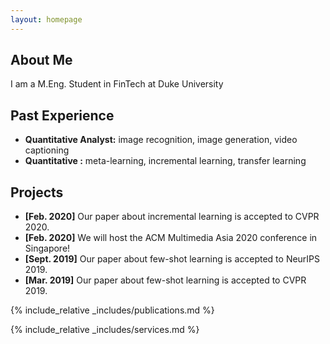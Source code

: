 ```yaml
---
layout: homepage
---
```


## About Me

I am a M.Eng. Student in FinTech at Duke University

## Past Experience

- **Quantitative Analyst:** image recognition, image generation, video captioning
- **Quantitative :** meta-learning, incremental learning, transfer learning

## Projects

- **[Feb. 2020]** Our paper about incremental learning is accepted to CVPR 2020.
- **[Feb. 2020]** We will host the ACM Multimedia Asia 2020 conference in Singapore!
- **[Sept. 2019]** Our paper about few-shot learning is accepted to NeurIPS 2019.
- **[Mar. 2019]** Our paper about few-shot learning is accepted to CVPR 2019.

{% include_relative _includes/publications.md %}

{% include_relative _includes/services.md %}
